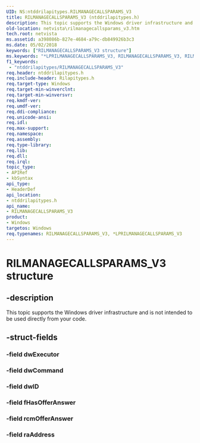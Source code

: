 ```yaml
---
UID: NS:ntddrilapitypes.RILMANAGECALLSPARAMS_V3
title: RILMANAGECALLSPARAMS_V3 (ntddrilapitypes.h)
description: This topic supports the Windows driver infrastructure and is not intended to be used directly from your code.
old-location: netvista\rilmanagecallsparams_v3.htm
tech.root: netvista
ms.assetid: a398086b-827e-4684-a79c-db849926b3c3
ms.date: 05/02/2018
keywords: ["RILMANAGECALLSPARAMS_V3 structure"]
ms.keywords: "*LPRILMANAGECALLSPARAMS_V3, RILMANAGECALLSPARAMS_V3, RILMANAGECALLSPARAMS_V3 structure [Network Drivers Starting with Windows Vista], netvista.rilmanagecallsparams_v3, ntddrilapitypes/RILMANAGECALLSPARAMS_V3"
f1_keywords:
 - "ntddrilapitypes/RILMANAGECALLSPARAMS_V3"
req.header: ntddrilapitypes.h
req.include-header: Rilapitypes.h
req.target-type: Windows
req.target-min-winverclnt: 
req.target-min-winversvr: 
req.kmdf-ver: 
req.umdf-ver: 
req.ddi-compliance: 
req.unicode-ansi: 
req.idl: 
req.max-support: 
req.namespace: 
req.assembly: 
req.type-library: 
req.lib: 
req.dll: 
req.irql: 
topic_type:
- APIRef
- kbSyntax
api_type:
- HeaderDef
api_location:
- ntddrilapitypes.h
api_name:
- RILMANAGECALLSPARAMS_V3
product:
- Windows
targetos: Windows
req.typenames: RILMANAGECALLSPARAMS_V3, *LPRILMANAGECALLSPARAMS_V3
---
```


# RILMANAGECALLSPARAMS_V3 structure


## -description


This topic supports the Windows driver infrastructure and is not intended to be used directly from your code.


## -struct-fields




### -field dwExecutor


### -field dwCommand


### -field dwID


### -field fHasOfferAnswer


### -field rcmOfferAnswer


### -field raAddress

